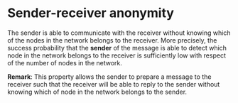 # Sender-receiver anonymity

The sender is able to communicate with the receiver without knowing which of the nodes in the network belongs to the receiver. More precisely, the success probability that the **sender** of the message is able to detect which node in the network belongs to the receiver is sufficiently low with respect of the number of nodes in the network.

**Remark**: This property allows the sender to prepare a message to the receiver such that the receiver will be able to reply to the sender without knowing which of node in the network belongs to the sender.
